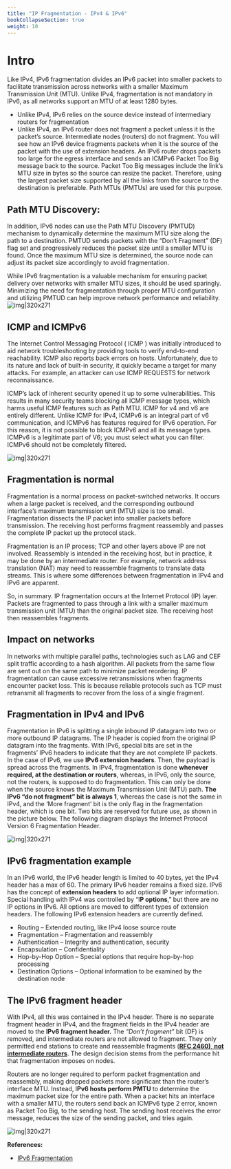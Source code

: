 ```yaml
---
title: "IP Fragmentation - IPv4 & IPv6"
bookCollapseSection: true
weight: 10
---
```


# Intro
Like IPv4, IPv6 fragmentation divides an IPv6 packet into smaller packets to facilitate transmission across networks with a smaller Maximum Transmission Unit (MTU). Unlike IPv4, fragmentation is not mandatory in IPv6, as all networks support an MTU of at least 1280 bytes.

* Unlike IPv4, IPv6 relies on the source device instead of intermediary routers for fragmentation
* Unlike IPv4, an IPv6 router does not fragment a packet unless it is the packet’s source. Intermediate nodes (routers) do not fragment. You will see how an IPv6 device fragments packets when it is the source of the packet with the use of extension headers.
An IPv6 router drops packets too large for the egress interface and sends an ICMPv6 Packet Too Big message back to the source. Packet Too Big messages include the link’s MTU size in bytes so the source can resize the packet. Therefore, using the largest packet size supported by all the links from the source to the destination is preferable. Path MTUs (PMTUs) are used for this purpose. 

## Path MTU Discovery:
In addition, IPv6 nodes can use the Path MTU Discovery (PMTUD) mechanism to dynamically determine the maximum MTU size along the path to a destination. PMTUD sends packets with the “Don’t Fragment” (DF) flag set and progressively reduces the packet size until a smaller MTU is found. Once the maximum MTU size is determined, the source node can adjust its packet size accordingly to avoid fragmentation.

While IPv6 fragmentation is a valuable mechanism for ensuring packet delivery over networks with smaller MTU sizes, it should be used sparingly. Minimizing the need for fragmentation through proper MTU configuration and utilizing PMTUD can help improve network performance and reliability.
![img|320x271](https://prasenjitmanna.com/tech-book/diagrams/ip-fragment/rsz_1ipv6_path_mtu_discovery.png)

## ICMP and ICMPv6
The Internet Control Messaging Protocol ( ICMP ) was initially introduced to aid network troubleshooting by providing tools to verify end-to-end reachability. ICMP also reports back errors on hosts. Unfortunately, due to its nature and lack of built-in security, it quickly became a target for many attacks. For example, an attacker can use ICMP REQUESTS for network reconnaissance.

ICMP’s lack of inherent security opened it up to some vulnerabilities. This results in many security teams blocking all ICMP message types, which harms useful ICMP features such as Path MTU. ICMP for v4 and v6 are entirely different. Unlike ICMP for IPv4, ICMPv6 is an integral part of v6 communication, and ICMPv6 has features required for IPv6 operation. For this reason, it is not possible to block ICMPv6 and all its message types. ICMPv6 is a legitimate part of V6; you must select what you can filter. ICMPv6 should not be completely filtered.

![img|320x271](https://prasenjitmanna.com/tech-book/diagrams/ip-fragment/rsz_1ip_fragmentation.png)

## Fragmentation is normal
Fragmentation is a normal process on packet-switched networks. It occurs when a large packet is received, and the corresponding outbound interface’s maximum transmission unit (MTU) size is too small. Fragmentation dissects the IP packet into smaller packets before transmission. The receiving host performs fragment reassembly and passes the complete IP packet up the protocol stack.

Fragmentation is an IP process; TCP and other layers above IP are not involved. Reassembly is intended in the receiving host, but in practice, it may be done by an intermediate router. For example, network address translation (NAT) may need to reassemble fragments to translate data streams. This is where some differences between fragmentation in IPv4 and IPv6 are apparent.

So, in summary. IP fragmentation occurs at the Internet Protocol (IP) layer. Packets are fragmented to pass through a link with a smaller maximum transmission unit (MTU) than the original packet size. The receiving host then reassembles fragments.


## Impact on networks
In networks with multiple parallel paths, technologies such as LAG and CEF split traffic according to a hash algorithm. All packets from the same flow are sent out on the same path to minimize packet reordering. IP fragmentation can cause excessive retransmissions when fragments encounter packet loss. This is because reliable protocols such as TCP must retransmit all fragments to recover from the loss of a single fragment.

## Fragmentation in IPv4 and IPv6
Fragmentation in IPv6 is splitting a single inbound IP datagram into two or more outbound IP datagrams. The IP header is copied from the original IP datagram into the fragments. With IPv6, special bits are set in the fragments’ IPv6 headers to indicate that they are not complete IP packets. In the case of IPv6, we use **IPv6 extension headers**. Then, the payload is spread across the fragments.
In IPv4, fragmentation is done **whenever required, at the destination or routers**, whereas, in IPv6, only the source, not the routers, is supposed to do fragmentation. This can only be done when the source knows the Maximum Transmission Unit (MTU) path. **The IPv6 “do not fragment” bit is always 1**, whereas the case is not the same in IPv4, and the ‘More fragment’ bit is the only flag in the fragmentation header, which is one bit. Two bits are reserved for future use, as shown in the picture below. The following diagram displays the Internet Protocol Version 6 Fragmentation Header.

![img|320x271](https://prasenjitmanna.com/tech-book/diagrams/ip-fragment/rsz_1ipv6_fragmentsiton_headre.png)
## IPv6 fragmentation example
In an IPv6 world, the IPv6 header length is limited to 40 bytes, yet the IPv4 header has a max of 60. The primary IPv6 header remains a fixed size. IPv6 has the concept of **extension headers** to add optional IP layer information. Special handling with IPv4 was controlled by “I**P options**,” but there are no IP options in IPv6. All options are moved to different types of extension headers.
The following IPv6 extension headers are currently defined.

* Routing – Extended routing, like IPv4 loose source route
* Fragmentation – Fragmentation and reassembly
* Authentication – Integrity and authentication, security
* Encapsulation – Confidentiality
* Hop-by-Hop Option – Special options that require hop-by-hop processing
* Destination Options – Optional information to be examined by the destination node

## The IPv6 fragment header
With IPv4, all this was contained in the IPv4 header. There is no separate fragment header in IPv4, and the fragment fields in the IPv4 header are moved to the **IPv6 fragment header.** The _“Don’t fragment_” bit (DF) is removed, and intermediate routers are not allowed to fragment. They only permitted end stations to create and reassemble fragments ([**RFC 2460)**, **not intermediate routers**](https://www.rfc-editor.org/rfc/rfc2460). The design decision stems from the performance hit that fragmentation imposes on nodes.

Routers are no longer required to perform packet fragmentation and reassembly, making dropped packets more significant than the router’s interface MTU. Instead, I**Pv6 hosts perform PMTU** to determine the maximum packet size for the entire path. When a packet hits an interface with a smaller MTU, the routers send back an ICMPv6 type 2 error, known as Packet Too Big, to the sending host. The sending host receives the error message, reduces the size of the sending packet, and tries again.

![img|320x271](https://prasenjitmanna.com/tech-book/diagrams/ip-fragment/rsz_1ipv6_frme_examke.png)

**References:**
* [IPv6 Fragmentation](https://network-insight.net/2015/10/16/ipv6-fragmentation/) 
